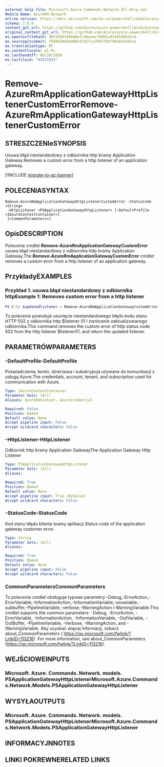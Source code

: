```yaml
---
external help file: Microsoft.Azure.Commands.Network.dll-Help.xml
Module Name: AzureRM.Network
online version: https://docs.microsoft.com/en-us/powershell/module/azurerm.network/remove-azurermapplicationgatewayhttplistenercustomerror
schema: 2.0.0
content_git_url: https://github.com/Azure/azure-powershell/blob/preview/src/ResourceManager/Network/Commands.Network/help/Remove-AzureRmApplicationGatewayHttpListenerCustomError.md
original_content_git_url: https://github.com/Azure/azure-powershell/blob/preview/src/ResourceManager/Network/Commands.Network/help/Remove-AzureRmApplicationGatewayHttpListenerCustomError.md
ms.openlocfilehash: d0f26991498d8efc88eaacf9d01ed7e95d92e2cb
ms.sourcegitcommit: f599b50d5e980197d1fca769378df90a842b42a1
ms.translationtype: MT
ms.contentlocale: pl-PL
ms.lasthandoff: 08/20/2020
ms.locfileid: "93527833"
---
```

# <span data-ttu-id="9d637-101">Remove-AzureRmApplicationGatewayHttpListenerCustomError</span><span class="sxs-lookup"><span data-stu-id="9d637-101">Remove-AzureRmApplicationGatewayHttpListenerCustomError</span></span>

## <span data-ttu-id="9d637-102">STRESZCZENIe</span><span class="sxs-lookup"><span data-stu-id="9d637-102">SYNOPSIS</span></span>
<span data-ttu-id="9d637-103">Usuwa błąd niestandardowy z odbiornika http bramy Application Gateway.</span><span class="sxs-lookup"><span data-stu-id="9d637-103">Removes a custom error from a http listener of an application gateway.</span></span>

[!INCLUDE [migrate-to-az-banner](../../includes/migrate-to-az-banner.md)]

## <span data-ttu-id="9d637-104">POLECENIA</span><span class="sxs-lookup"><span data-stu-id="9d637-104">SYNTAX</span></span>

```
Remove-AzureRmApplicationGatewayHttpListenerCustomError -StatusCode <String>
 -HttpListener <PSApplicationGatewayHttpListener> [-DefaultProfile <IAzureContextContainer>]
 [<CommonParameters>]
```

## <span data-ttu-id="9d637-105">Opis</span><span class="sxs-lookup"><span data-stu-id="9d637-105">DESCRIPTION</span></span>
<span data-ttu-id="9d637-106">Polecenie cmdlet **Remove-AzureRmApplicationGatewayCustomError** usuwa błąd niestandardowy z odbiornika http bramy Application Gateway.</span><span class="sxs-lookup"><span data-stu-id="9d637-106">The **Remove-AzureRmApplicationGatewayCustomError** cmdlet removes a custom error from a http listener of an application gateway.</span></span>

## <span data-ttu-id="9d637-107">Przykłady</span><span class="sxs-lookup"><span data-stu-id="9d637-107">EXAMPLES</span></span>

### <span data-ttu-id="9d637-108">Przykład 1. usuwa błąd niestandardowy z odbiornika http</span><span class="sxs-lookup"><span data-stu-id="9d637-108">Example 1: Removes custom error from a http listener</span></span>
```powershell
PS C:\> $updatedlistener = Remove-AzureRmApplicationGatewayCustomError -HttpListener $listener01 -StatusCode HttpStatus502
```

<span data-ttu-id="9d637-109">To polecenie powoduje usunięcie niestandardowego błędu kodu stanu HTTP 502 z odbiornika http $listener 01 i zwrócenie zaktualizowanego odbiornika.</span><span class="sxs-lookup"><span data-stu-id="9d637-109">This command removes the custom error of http status code 502 from the http listener $listener01, and return the updated listener.</span></span>

## <span data-ttu-id="9d637-110">PARAMETRÓW</span><span class="sxs-lookup"><span data-stu-id="9d637-110">PARAMETERS</span></span>

### <span data-ttu-id="9d637-111">-DefaultProfile</span><span class="sxs-lookup"><span data-stu-id="9d637-111">-DefaultProfile</span></span>
<span data-ttu-id="9d637-112">Poświadczenia, konto, dzierżawa i subskrypcja używane do komunikacji z usługą Azure.</span><span class="sxs-lookup"><span data-stu-id="9d637-112">The credentials, account, tenant, and subscription used for communication with Azure.</span></span>

```yaml
Type: IAzureContextContainer
Parameter Sets: (All)
Aliases: AzureRmContext, AzureCredential

Required: False
Position: Named
Default value: None
Accept pipeline input: False
Accept wildcard characters: False
```

### <span data-ttu-id="9d637-113">-HttpListener</span><span class="sxs-lookup"><span data-stu-id="9d637-113">-HttpListener</span></span>
<span data-ttu-id="9d637-114">Odbiornik http bramy Application Gateway</span><span class="sxs-lookup"><span data-stu-id="9d637-114">The Application Gateway Http Listener</span></span>

```yaml
Type: PSApplicationGatewayHttpListener
Parameter Sets: (All)
Aliases:

Required: True
Position: Named
Default value: None
Accept pipeline input: True (ByValue)
Accept wildcard characters: False
```

### <span data-ttu-id="9d637-115">-StatusCode</span><span class="sxs-lookup"><span data-stu-id="9d637-115">-StatusCode</span></span>
<span data-ttu-id="9d637-116">Kod stanu błędu klienta bramy aplikacji.</span><span class="sxs-lookup"><span data-stu-id="9d637-116">Status code of the application gateway customer error.</span></span>

```yaml
Type: String
Parameter Sets: (All)
Aliases:

Required: True
Position: Named
Default value: None
Accept pipeline input: False
Accept wildcard characters: False
```

### <span data-ttu-id="9d637-117">CommonParameters</span><span class="sxs-lookup"><span data-stu-id="9d637-117">CommonParameters</span></span>
<span data-ttu-id="9d637-118">To polecenie cmdlet obsługuje typowe parametry:-Debug,-ErrorAction,-ErrorVariable,-InformationAction,-InformationVariable,-unvariable,-subbuffer,-PipelineVariable,-verbose,-WarningAction i-WarningVariable.</span><span class="sxs-lookup"><span data-stu-id="9d637-118">This cmdlet supports the common parameters: -Debug, -ErrorAction, -ErrorVariable, -InformationAction, -InformationVariable, -OutVariable, -OutBuffer, -PipelineVariable, -Verbose, -WarningAction, and -WarningVariable.</span></span>
<span data-ttu-id="9d637-119">Aby uzyskać więcej informacji, zobacz about_CommonParameters ( https://go.microsoft.com/fwlink/?LinkID=113216) .</span><span class="sxs-lookup"><span data-stu-id="9d637-119">For more information, see about_CommonParameters (https://go.microsoft.com/fwlink/?LinkID=113216).</span></span>

## <span data-ttu-id="9d637-120">WEJŚCIOWE</span><span class="sxs-lookup"><span data-stu-id="9d637-120">INPUTS</span></span>

### <span data-ttu-id="9d637-121">Microsoft. Azure. Commands. Network. models. PSApplicationGatewayHttpListener</span><span class="sxs-lookup"><span data-stu-id="9d637-121">Microsoft.Azure.Commands.Network.Models.PSApplicationGatewayHttpListener</span></span>

## <span data-ttu-id="9d637-122">WYSYŁA</span><span class="sxs-lookup"><span data-stu-id="9d637-122">OUTPUTS</span></span>

### <span data-ttu-id="9d637-123">Microsoft. Azure. Commands. Network. models. PSApplicationGatewayHttpListener</span><span class="sxs-lookup"><span data-stu-id="9d637-123">Microsoft.Azure.Commands.Network.Models.PSApplicationGatewayHttpListener</span></span>

## <span data-ttu-id="9d637-124">INFORMACYJN</span><span class="sxs-lookup"><span data-stu-id="9d637-124">NOTES</span></span>

## <span data-ttu-id="9d637-125">LINKI POKREWNE</span><span class="sxs-lookup"><span data-stu-id="9d637-125">RELATED LINKS</span></span>
